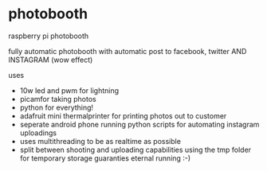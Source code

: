 photobooth
==========

raspberry pi photobooth

fully automatic photobooth with automatic post to facebook, twitter AND INSTAGRAM (wow effect)

uses 
* 10w led and pwm for lightning
* picamfor taking photos
* python for everything!
* adafruit mini thermalprinter for printing photos out to customer
* seperate android phone running python scripts for automating instagram uploadings
* uses multithreading to be as realtime as possible
* split between shooting and uploading capabilities using the tmp folder for temporary storage guaranties eternal running :-)


